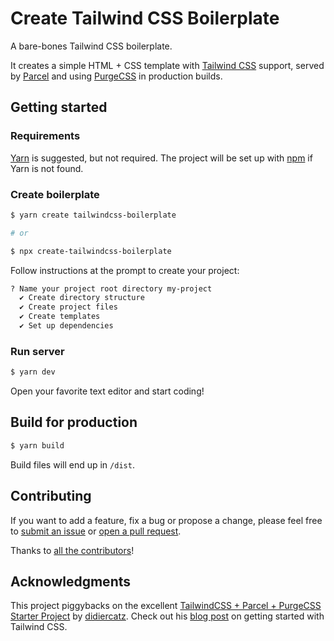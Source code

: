 # Create Tailwind CSS Boilerplate

A bare-bones Tailwind CSS boilerplate.

It creates a simple HTML + CSS template with [Tailwind CSS](https://tailwindcss.com)
support, served by [Parcel](https://parceljs.org) and using [PurgeCSS](https://purgecss.com)
in production builds.

## Getting started

### Requirements

[Yarn](https://yarnpkg.com) is suggested, but not required. The project will be
set up with [npm](https://www.npmjs.com/get-npm) if Yarn is not found.

### Create boilerplate

```bash
$ yarn create tailwindcss-boilerplate

# or

$ npx create-tailwindcss-boilerplate
```

Follow instructions at the prompt to create your project:

```bash
? Name your project root directory my-project
  ✔ Create directory structure
  ✔ Create project files
  ✔ Create templates
  ✔ Set up dependencies
```

### Run server

```bash
$ yarn dev
```

Open your favorite text editor and start coding!

## Build for production

```bash
$ yarn build
```

Build files will end up in `/dist`.

## Contributing

If you want to add a feature, fix a bug or propose a change, please feel free to
[submit an issue](https://github.com/michelegera/create-tailwindcss-boilerplate/issues/new) or [open a pull request](https://github.com/michelegera/create-tailwindcss-boilerplate/compare).

Thanks to [all the contributors](https://github.com/michelegera/create-tailwindcss-boilerplate/graphs/contributors)!

## Acknowledgments

This project piggybacks on the excellent [TailwindCSS + Parcel + PurgeCSS
Starter Project](https://github.com/didiercatz/tailwindcss-parcel-boilerplate)
by [didiercatz](https://github.com/didiercatz). Check out his [blog
post](https://dev.to/didiercatz/getting-started-with-tailwindcss-in-seconds-8p2)
on getting started with Tailwind CSS.
